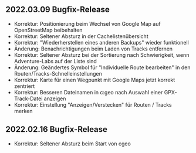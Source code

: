 ## 2022.03.09 Bugfix-Release

- Korrektur: Positionierung beim Wechsel von Google Map auf OpenStreetMap beibehalten
- Korrektur: Seltener Absturz in der Cachelistenübersicht
- Korrektur: "Wiederherstellen eines anderen Backups" wieder funktionell
- Änderung: Benachrichtigungen beim Laden von Tracks entfernen
- Korrektur: Seltener Absturz bei der Sortierung nach Schwierigkeit, wenn Adventure-Labs auf der Liste sind
- Änderung: Geändertes Symbol für "Individuelle Route bearbeiten" in den Routen/Tracks-Schnelleinstellungen
- Korrektur: Karte für einen Wegpunkt mit Google Maps jetzt korrekt zentriert
- Korrektur: Besseren Dateinamen in c:geo nach Auswahl einer GPX-Track-Datei anzeigen
- Korrektur: Einstellung "Anzeigen/Verstecken" für Routen / Tracks merken

## 2022.02.16 Bugfix-Release

- Korrektur: Seltener Absturz beim Start von cgeo
